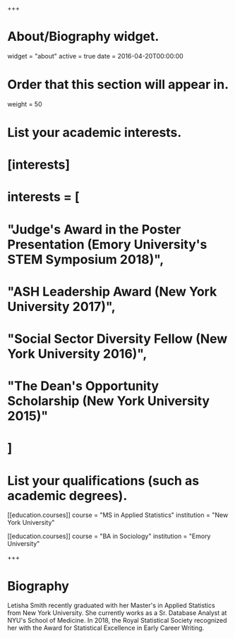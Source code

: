 +++
# About/Biography widget.
widget = "about"
active = true
date = 2016-04-20T00:00:00

# Order that this section will appear in.
weight = 50

# List your academic interests.
# [interests]
#   interests = [
#     "Judge's Award in the Poster Presentation (Emory University's STEM Symposium 2018)",
#     "ASH Leadership Award (New York University 2017)",
#     "Social Sector Diversity Fellow (New York University 2016)",
#     "The Dean's Opportunity Scholarship (New York University 2015)"
#   ]

# List your qualifications (such as academic degrees).
[[education.courses]]
  course = "MS in Applied Statistics"
  institution = "New York University"

[[education.courses]]
  course = "BA in Sociology"
  institution = "Emory University"

+++

# Biography

Letisha Smith recently graduated with her Master's in Applied Statistics from New York University. She currently works as a Sr. Database Analyst at NYU's School of Medicine. In 2018, the Royal Statistical Society recognized her with the Award for Statistical Excellence in Early Career Writing. 
